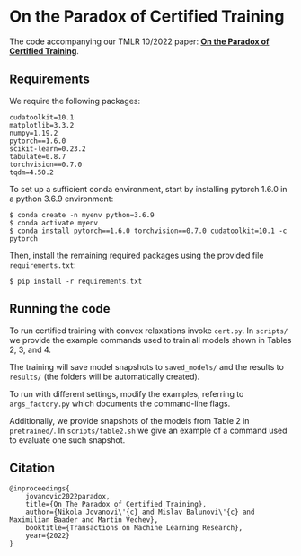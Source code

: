 # On the Paradox of Certified Training

The code accompanying our TMLR 10/2022 paper: [**On the Paradox of Certified Training**](https://openreview.net/forum?id=atJHLVyBi8).

## Requirements

We require the following packages:
```
cudatoolkit=10.1
matplotlib=3.3.2
numpy=1.19.2
pytorch==1.6.0
scikit-learn=0.23.2
tabulate=0.8.7
torchvision==0.7.0 
tqdm=4.50.2
```

To set up a sufficient conda environment, start by installing pytorch 1.6.0 in a python 3.6.9 environment:
```
$ conda create -n myenv python=3.6.9
$ conda activate myenv
$ conda install pytorch==1.6.0 torchvision==0.7.0 cudatoolkit=10.1 -c pytorch
```

Then, install the remaining required packages using the provided file `requirements.txt`:
```
$ pip install -r requirements.txt
```

## Running the code

To run certified training with convex relaxations invoke `cert.py`. In `scripts/` we provide the example commands used to train all models shown in Tables 2, 3, and 4. 

The training will save model snapshots to `saved_models/` and the results to `results/` (the folders will be automatically created). 

To run with different settings, modify the examples, referring to `args_factory.py` which documents the command-line flags.

Additionally, we provide snapshots of the models from Table 2 in `pretrained/`. In `scripts/table2.sh` we give an example of a command used to evaluate one such snapshot.

## Citation

```
@inproceedings{
    jovanovic2022paradox,
    title={On The Paradox of Certified Training},
    author={Nikola Jovanovi\'{c} and Mislav Balunovi\'{c} and Maximilian Baader and Martin Vechev},
    booktitle={Transactions on Machine Learning Research},
    year={2022}
}
```
